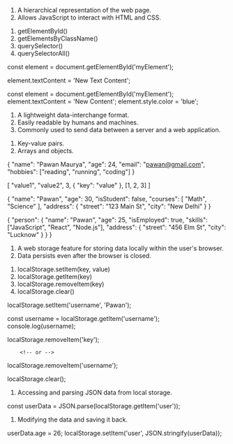 
<!-- The Document Object Model (DOM) -->

<!-- What is the DOM? -->

1. A hierarchical representation of the web page.
2. Allows JavaScript to interact with HTML and CSS.


<!-- Common DOM Methods: -->

1. getElementById()
2. getElementsByClassName()
3. querySelector()
4. querySelectorAll()



<!-- Example 1:  -->

 <!-- Accessing an element -->
const element = document.getElementById('myElement');

 <!-- Changing the text content -->
element.textContent = 'New Text Content';


<!-- Example 2: -->

const element = document.getElementById('myElement');
element.textContent = 'New Content';
element.style.color = 'blue';


<!-- Introduction to JSON -->

<!-- What is JSON? -->

1. A lightweight data-interchange format.
2. Easily readable by humans and machines.
3. Commonly used to send data between a server and a web application.

<!-- JSON Syntax: -->

1. Key-value pairs.
2. Arrays and objects.

<!-- Example :  -->

<!-- 1. Key-value pairs. -->

{
  "name": "Pawan Maurya",
  "age": 24,
  "email": "pawan@gmail.com",
  "hobbies": ["reading", "running", "coding"]
}


<!-- Example 2:  -->

<!-- Arrays and Objects -->

<!-- Arrays -->

[
  "value1",
  "value2",
  3,
  {
    "key": "value"
  },
  [1, 2, 3]
]

<!-- Objects -->

{
  "name": "Pawan",
  "age": 30,
  "isStudent": false,
  "courses": [
    "Math",
    "Science"
  ],
  "address": {
    "street": "123 Main St",
    "city": "New Delhi"
  }
}



<!-- JSON Document -->

{
  "person": {
    "name": "Pawan",
    "age": 25,
    "isEmployed": true,
    "skills": ["JavaScript", "React", "Node.js"],
    "address": {
      "street": "456 Elm St",
      "city": "Lucknow"
    }
  }
}





<!-- Working with Local Storage -->

<!-- What is Local Storage? -->

1. A web storage feature for storing data locally within the user's browser.
2. Data persists even after the browser is closed.



<!-- Basic Local Storage Methods: -->

1. localStorage.setItem(key, value)
2. localStorage.getItem(key)
3. localStorage.removeItem(key)
4. localStorage.clear()


<!-- Example: Storing Data -->

<!-- Storing an item -->
localStorage.setItem('username', 'Pawan');

 <!-- Retrieving an item -->
const username = localStorage.getItem('username');
console.log(username); 

<!-- Deleting Records from Local Storage -->

<!-- 1. Removing specific items. -->

localStorage.removeItem('key');

        <!-- or -->

localStorage.removeItem('username');

<!--2. Clearing all items -->

localStorage.clear();



<!-- Retrieving and Parsing Data -->

1. Accessing and parsing JSON data from local storage.

<!-- Example : -->

const userData = JSON.parse(localStorage.getItem('user'));


<!-- Updating Data -->

1. Modifying the data and saving it back.

<!-- Example : -->

userData.age = 26;
localStorage.setItem('user', JSON.stringify(userData));





